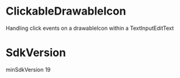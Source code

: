 # ClickableDrawableIcon
  Handling click events on a drawableIcon within a TextInputEditText
# SdkVersion 
  minSdkVersion 19
